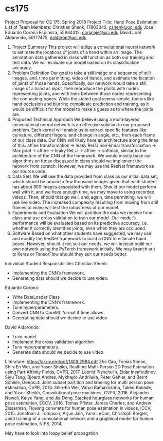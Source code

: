 # cs175
Project Proposal for CS 175, Spring 2018
Project Title: Hand Pose Estimation
List of Team Members:
Christian Shenk, 17803342, cshenk@uci.edu
Jose Eduardo Corona Espinoza, 55984012, coronaje@uci.edu
David Joel Aldarondo, 50177475, daldaron@uci.edu
1. Project Summary
	This project will utilize a convolutional neural network to estimate the locations of joints of a hand within an image. The annotation data gathered in class will function as both our training and test data. We will evaluate our model based on its classification accuracy.
2. Problem Definition
	Our goal to take a still image or a sequence of still images, and, time permitting, video of hands, and estimate the location of joints of those hands. Specifically, our network would take a still image of a hand as input, then reproduce the photo with nodes representing joints, and with lines between those nodes representing the connecting bones. While the stated goal seems simple, factors like hand occlusion and blurring complicate prediction and training, as it would be difficult for the model to make a guess as to where the joints are.
3. Proposed Technical Approach
	We believe using a multi-layered convolutional neural network is an effective solution to our proposed problem. Each kernel will enable us to extract specific features like curvature, different fingers, and change in angle, etc.,  from each frame of our class data. Our CNN will likely have an architecture along the lines of this: affine transformation -> leaky ReLU non-linear transformation -> Max pool -> affine -> leaky ReLU -> affine -> softmax, similar to the architecture of the CNN of the homework. We would mostly base our algorithms on those discussed in class should we implement the network from scratch. However, we may use the ResNet framework as our source code.
4. Data Sets
	We will use the data provided from class as our initial data set, which should be around a few thousand images given that each student has about 800 images associated with them. Should our model perform well with it, and we have enough time, we may move to using recorded videos. Then, should that go well, and, again, time permitting, we will use live video. The increased complexity resulting from moving from still frames to video will test the robustness of our model.
5. Experiments and Evaluation
	We will partition the data we receive from class and use cross validation to train our model. Our model’s performance will be evaluated based on its predictive accuracy, i.e. whether it correctly identifies joints, even when they are occluded.
6. Software
	Based on what other students have suggested, we may use and modify the ResNet framework to build a CNN to estimate hand poses. However, should it not suit our needs, we will instead build our own network using the PyTorch framework initially. We may branch out to Keras or TensorFlow should they suit our needs better.

Individual Student Responsibilities
Christian Shenk:
* Implementing the CNN’s framework.
* Generating data should we decide to use video.

Eduardo Corona:
* Write DataLoader Class
* Implementing the CNN’s framework.
* Tune hyperparameters.
* Convert CNN to CoreML format if time allows
* Generating data should we decide to use video

David Aldarondo:
* Train model
* Implement the cross validation algorithm
* Tune hyperparameters.
* Generate data should we decide to use video


Literature:
https://arxiv.org/pdf/1406.2984.pdf
Zhe Cao, Tomas Simon, Shih-En Wei, and Yaser Sheikh, Realtime Multi-Person 2D Pose Estimation using Part Affinity Fields, CVPR, 2017.
Leonid Pishchulin, Eldar Insafutdinov, Siyu Tang, Bjoern Andres, Mykhaylo Andriluka, Peter Gehler, and Bernt Schiele, Deepcut: Joint subset partition and labeling for multi person pose estimation, CVPR, 2016.
Shih-En Wei, Varun Ramakrishna, Takeo Kanade, and Yaser Sheikh, Convolutional pose machines, CVPR, 2016.
Alejandro Newell, Kaiyu Yang, and Jia Deng, Stacked hourglass networks for human pose estimation, ECCV, 2016.
Tomas Pfister, James Charles, and Andrew Zisserman, Flowing convnets for human pose estimation in videos, ICCV, 2015.
Jonathan J. Tompson, Arjun Jain, Yann LeCun, Christoph Bregler, Joint training of a convolutional network and a graphical model for human pose estimation, NIPS, 2014.


May have to look into loopy belief propagation
